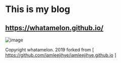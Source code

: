 # This is my blog
## https://whatamelon.github.io/
![image](./img/gitblog_introPic.png)

Copyright whatamelon. 2019
forked from [ https://github.com/iamleejihye/iamleejihye.github.io ]
